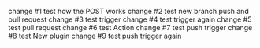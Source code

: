 change #1 test how the POST works
change #2 test new branch push and pull request 
change #3 test trigger
change #4 test trigger again
change #5 test pull request
change #6 test Action
change #7 test push trigger
change #8 test New plugin 
change #9 test push trigger again
